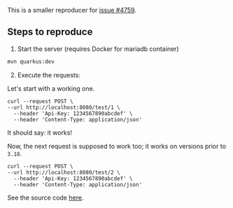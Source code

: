 This is a smaller reproducer for [issue #4759](https://github.com/quarkusio/quarkus/issues/47259).

## Steps to reproduce

1. Start the server (requires Docker for mariadb container)

```bash
mvn quarkus:dev
```

2. Execute the requests:

Let's start with a working one.
```shell
curl --request POST \
--url http://localhost:8080/test/1 \
  --header 'Api-Key: 1234567890abcdef' \
  --header 'Content-Type: application/json'
```
It should say: it works!

Now, the next request is supposed to work too; it works on versions prior to `3.18`.
```shell
curl --request POST \
--url http://localhost:8080/test/2 \
  --header 'Api-Key: 1234567890abcdef' \
  --header 'Content-Type: application/json'
```

See the source code [here](src/main/java/org/acme/reproducer/TestResource.java).
